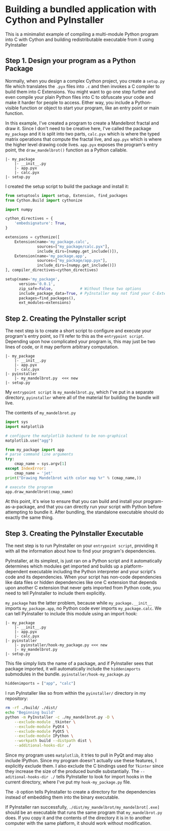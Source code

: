 # Building a bundled application with Cython and PyInstaller
This is a minimalist example of compiling a multi-module Python program into C with Cython and building redistributable executable from it using PyInstaller

## Step 1. Design your program as a Python Package
Normally, when you design a complex Cython project, you create a `setup.py` file which translates the `.pyx` files into `.c` and then invokes a C compiler to build them into C Extensions. You might want to go one step further and even compile your plain Python files into C to obfuscate your code and make it harder for people to access. Either way, you include a Python-visible function or object to start your program, like an entry point or main function.

In this example, I've created a program to create a Mandelbrot fractal and draw it. Since I don't need to be creative here, I've called the package `my_package` and it is split into two parts, `calc.pyx` which is where the typed matrix operations that compute the fractal live, and `app.pyx` which is where the higher level drawing code lives. `app.pyx` exposes the program's entry point, the `draw_mandelbrot()` function as a Python callable.
```
|- my_package
    |- __init__.py
    |- app.pyx
    |- calc.pyx
|- setup.py
```
I created the setup script to build the package and install it:
```python
from setuptools import setup, Extension, find_packages
from Cython.Build import cythonize

import numpy

cython_directives = {
    'embedsignature': True,
}

extensions = cythonize([
    Extension(name='my_package.calc',
              sources=["my_package/calc.pyx"],
              include_dirs=[numpy.get_include()]),
    Extension(name='my_package.app',
              sources=["my_package/app.pyx"],
              include_dirs=[numpy.get_include()])
], compiler_directives=cython_directives)

setup(name='my_package',
      version='0.0.1',
      zip_safe=False,            # Without these two options
      include_package_data=True, # PyInstaller may not find your C-Extensions
      packages=find_packages(),
      ext_modules=extensions)
```

## Step 2. Creating the PyInstaller script
The next step is to create a short script to configure and execute your program's entry point, so I'll refer to this as the `entrypoint script`. Depending upon how complicated your program is, this may just be two lines of code, or it may perform arbitrary computation.

```
|- my_package
    |- __init__.py
    |- app.pyx
    |- calc.pyx
|- pyinstaller
    |- my_mandelbrot.py  <<< new
|- setup.py
```

My `entrypoint script` is `my_mandelbrot.py`, which I've put in a separate directory, `pyinstaller` where all of the material for building the bundle will live.

The contents of `my_mandelbrot.py`
```python
import sys
import matplotlib

# configure the matplotlib backend to be non-graphical
matplotlib.use("agg")

from my_package import app
# parse command line arguments
try:
    cmap_name = sys.argv[1]
except IndexError:
    cmap_name = 'jet'
print("Drawing Mandelbrot with color map %r" % (cmap_name,))

# execute the program
app.draw_mandelbrot(cmap_name)
```

At this point, it's wise to ensure that you can build and install your program-as-a-package, and that you can directly run your script with Python before attempting to bundle it. After bundling, the standalone executable should do exactly the same thing.

## Step 3. Creating the PyInstaller Executable
The next step is to run PyInstaller on your `entrypoint script`, providing it with all the information about how to find your program's dependencies. 

PyInstaller, at its simplest, is just ran on a Python script and it automatically determines which modules get imported and builds up a platform-dependent executable including the Python interpreter and your script's code and its dependencies. When your script has non-code dependencies like data files or hidden dependencies like one C extension that depends upon another C extension that never gets imported from Python code, you need to tell PyInstaller to include them explicitly.

`my_package` has the latter problem, because while `my_package.__init__` imports `my_package.app`, no Python code ever imports `my_package.calc`. We can tell PyInstaller to include this module using an import hook:

```
|- my_package
    |- __init__.py
    |- app.pyx
    |- calc.pyx
|- pyinstaller
    |- pyinstaller/hook-my_package.py <<< new
    |- my_mandelbrot.py
|- setup.py
```

This file simply lists the name of a package, and if PyInstaller sees that package imported, it will automatically include the `hiddenimports` submodules in the bundle.
`pyinstaller/hook-my_package.py`
```python
hiddenimports = ["app", "calc"]
```

I run PyInstaller like so from within the `pyinstaller/` directory in my repository:

```bash
rm -rf ./build/ ./dist/
echo "Beginning build"
python -m PyInstaller -c ./my_mandelbrot.py -D \
    --exclude-module _tkinter \
    --exclude-module PyQt4 \
    --exclude-module PyQt5 \
    --exclude-module IPython \
    --workpath build --distpath dist \
    --additional-hooks-dir ./
```
Since my program uses `matplotlib`, it tries to pull in PyQt and may also include IPython. Since my program doesn't actually use these features, I explicitly exclude them. I also exclude the C bindings used for `Tkinter` since they increase the size of the produced bundle substantially. The `--aditional-hooks-dir ./` tells PyInstaller to look for import hooks in the current directory, where I've put my `hook-my_package.py` file.

The `-D` option tells PyInstaller to create a directory for the dependencies instead of embedding them into the binary executable.

If PyInstaller ran successfully, `./dist/my_mandelbrot/my_mandelbrot[.exe]` should be an executable that runs the same program that `my_mandelbrot.py` does. If you copy it and the contents of the directory it is in to another computer with the same platform, it should work without modification.
